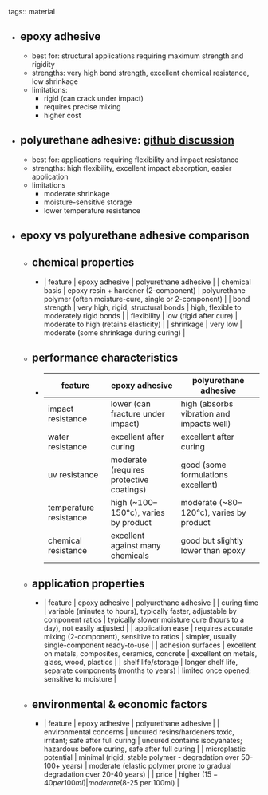 tags:: material

- ## epoxy adhesive
	- best for: structural applications requiring maximum strength and rigidity
	- strengths: very high bond strength, excellent chemical resistance, low shrinkage
	- limitations:
		- rigid (can crack under impact)
		- requires precise mixing
		- higher cost
- ## polyurethane adhesive: [github discussion](https://github.com/cyber-valley/rockets/issues/1023)
	- best for: applications requiring flexibility and impact resistance
	- strengths: high flexibility, excellent impact absorption, easier application
	- limitations
		- moderate shrinkage
		- moisture-sensitive storage
		- lower temperature resistance
- ## epoxy vs polyurethane adhesive comparison
	- ## chemical properties
		- | feature | epoxy adhesive | polyurethane adhesive |
		  | chemical basis | epoxy resin + hardener (2-component) | polyurethane polymer (often moisture-cure, single or 2-component) |
		  | bond strength | very high, rigid, structural bonds | high, flexible to moderately rigid bonds |
		  | flexibility | low (rigid after cure) | moderate to high (retains elasticity) |
		  | shrinkage | very low | moderate (some shrinkage during curing) |
	- ## performance characteristics
		- | feature | epoxy adhesive | polyurethane adhesive |
		  |-------------|-------------------|---------------------------|
		  | impact resistance | lower (can fracture under impact) | high (absorbs vibration and impacts well) |
		  | water resistance | excellent after curing | excellent after curing |
		  | uv resistance | moderate (requires protective coatings) | good (some formulations excellent) |
		  | temperature resistance | high (~100–150°c), varies by product | moderate (~80–120°c), varies by product |
		  | chemical resistance | excellent against many chemicals | good but slightly lower than epoxy |
	- ## application properties
		- | feature | epoxy adhesive | polyurethane adhesive |
		  | curing time | variable (minutes to hours), typically faster, adjustable by component ratios | typically slower moisture cure (hours to a day), not easily adjusted |
		  | application ease | requires accurate mixing (2-component), sensitive to ratios | simpler, usually single-component ready-to-use |
		  | adhesion surfaces | excellent on metals, composites, ceramics, concrete | excellent on metals, glass, wood, plastics |
		  | shelf life/storage | longer shelf life, separate components (months to years) | limited once opened; sensitive to moisture |
	- ## environmental & economic factors
		- | feature | epoxy adhesive | polyurethane adhesive |
		  | environmental concerns | uncured resins/hardeners toxic, irritant; safe after full curing | uncured contains isocyanates; hazardous before curing, safe after full curing |
		  | microplastic potential | minimal (rigid, stable polymer - degradation over 50-100+ years) | moderate (elastic polymer prone to gradual degradation over 20-40 years) |
		  | price | higher ($15-40 per 100ml) | moderate ($8-25 per 100ml) |